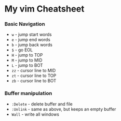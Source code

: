 # My vim Cheatsheet

### Basic Navigation

* `w` - jump start words
* `e` - jump end words
* `b` - jump back words
* `$` - go EOL
* `H` - jump to TOP
* `M` - jump to MID
* `L` - jump to BOT
* `zz` - cursor line to MID
* `zt` - cursor line to TOP
* `zb` - cursor line to BOT

### Buffer manipulation

* `:Delete` - delete buffer and file
* `:Unlink` - same as above, but keeps an empty buffer
* `Wall` - write all windows


### 

